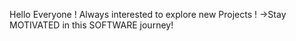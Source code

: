 Hello Everyone !
Always interested to explore new Projects !
->Stay MOTIVATED in this SOFTWARE journey!

<!---
Vaibhavnegi41/Vaibhavnegi41 is a ✨ special ✨ repository because its `README.md` (this file) appears on your GitHub profile.
You can click the Preview link to take a look at your changes.
--->
